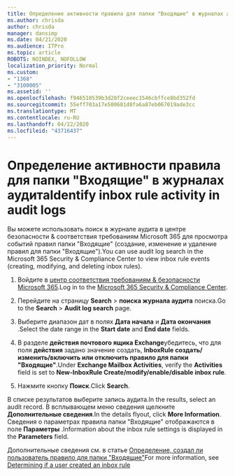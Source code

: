 ```yaml
---
title: Определение активности правила для папки "Входящие" в журналах аудита
ms.author: chrisda
author: chrisda
manager: dansimp
ms.date: 04/21/2020
ms.audience: ITPro
ms.topic: article
ROBOTS: NOINDEX, NOFOLLOW
localization_priority: Normal
ms.custom:
- "1368"
- "3100005"
ms.assetid: ''
ms.openlocfilehash: f946510539b3d28f2ceeec1546cbffce8bd352fd
ms.sourcegitcommit: 55eff703a17e500681d8fa6a87eb067019ade3cc
ms.translationtype: MT
ms.contentlocale: ru-RU
ms.lasthandoff: 04/22/2020
ms.locfileid: "43716437"
---
```

# <a name="identify-inbox-rule-activity-in-audit-logs"></a><span data-ttu-id="c86f7-102">Определение активности правила для папки "Входящие" в журналах аудита</span><span class="sxs-lookup"><span data-stu-id="c86f7-102">Identify inbox rule activity in audit logs</span></span>

<span data-ttu-id="c86f7-103">Вы можете использовать поиск в журнале аудита в центре безопасности & соответствия требованиям Microsoft 365 для просмотра событий правил папки "Входящие" (создание, изменение и удаление правил для папки "Входящие").</span><span class="sxs-lookup"><span data-stu-id="c86f7-103">You can use audit log search in the Microsoft 365 Security & Compliance Center to view inbox rule events (creating, modifying, and deleting inbox rules).</span></span>

1. <span data-ttu-id="c86f7-104">Войдите в [центр соответствия требованиям & безопасности Microsoft 365](https://protection.office.com/).</span><span class="sxs-lookup"><span data-stu-id="c86f7-104">Log in to the [Microsoft 365 Security & Compliance Center](https://protection.office.com/).</span></span>

2. <span data-ttu-id="c86f7-105">Перейдите на страницу **Search** > **поиска журнала аудита** поиска.</span><span class="sxs-lookup"><span data-stu-id="c86f7-105">Go to the **Search** > **Audit log search** page.</span></span>

3. <span data-ttu-id="c86f7-106">Выберите диапазон дат в полях **Дата начала** и **Дата окончания** .</span><span class="sxs-lookup"><span data-stu-id="c86f7-106">Select the date range in the **Start date** and **End date** fields.</span></span>

4. <span data-ttu-id="c86f7-107">В разделе **действия почтового ящика Exchange**убедитесь, что для поля **действия** задано значение создать, **InboxRule создать/изменить/включить или отключить правило для папки "Входящие"**.</span><span class="sxs-lookup"><span data-stu-id="c86f7-107">Under **Exchange Mailbox Activities**, verify the **Activities** field is set to **New-InboxRule Create/modify/enable/disable inbox rule**.</span></span>

5. <span data-ttu-id="c86f7-108">Нажмите кнопку **Поиск**.</span><span class="sxs-lookup"><span data-stu-id="c86f7-108">Click **Search**.</span></span>

<span data-ttu-id="c86f7-109">В списке результатов выберите запись аудита.</span><span class="sxs-lookup"><span data-stu-id="c86f7-109">In the results, select an audit record.</span></span> <span data-ttu-id="c86f7-110">В всплывающем меню сведения щелкните **Дополнительные сведения**.</span><span class="sxs-lookup"><span data-stu-id="c86f7-110">In the details flyout, click **More Information**.</span></span> <span data-ttu-id="c86f7-111">Сведения о параметрах правила папки "Входящие" отображаются в поле **Параметры** .</span><span class="sxs-lookup"><span data-stu-id="c86f7-111">Information about the inbox rule settings is displayed in the **Parameters** field.</span></span>

<span data-ttu-id="c86f7-112">Дополнительные сведения см. в статье [Определение, создал ли пользователь правило для папки "Входящие"](https://docs.microsoft.com//office365/securitycompliance/auditing-troubleshooting-scenarios#determining-if-a-user-created-an-inbox-rule)</span><span class="sxs-lookup"><span data-stu-id="c86f7-112">For more information, see [Determining if a user created an inbox rule](https://docs.microsoft.com//office365/securitycompliance/auditing-troubleshooting-scenarios#determining-if-a-user-created-an-inbox-rule)</span></span>
